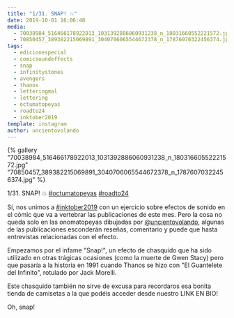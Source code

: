 ```yaml
---
title: "1/31. SNAP! 💥"
date: 2019-10-01 16:06:48
media: 
  - 70038984_516466178922013_1031392886060931238_n_18031660552221572.jpg
  - 70850457_389382215069891_3040706065544672378_n_17876070322456374.jpg
tags: 
  - edicionespecial
  - comicsoundeffects
  - snap
  - infinitystones
  - avengers
  - thanos
  - letteringmal
  - lettering
  - octumatopeyas
  - roadto24
  - inktober2019
template: instagram
author: uncientovolando
---
```


{% gallery "70038984_516466178922013_1031392886060931238_n_18031660552221572.jpg" "70850457_389382215069891_3040706065544672378_n_17876070322456374.jpg" %}

1/31. SNAP! 💥
[#octumatopeyas](/etiquetas/octumatopeyas)
[#roadto24](/etiquetas/roadto24)

Sí, nos unimos a [#inktober2019](/etiquetas/inktober2019) con un ejercicio sobre efectos de sonido en el cómic que va a vertebrar las publicaciones de este mes. Pero la cosa no queda solo en las onomatopeyas dibujadas por [@uncientovolando](https://instagram.com/uncientovolando), algunas de las publicaciones esconderán reseñas, comentario y puede que hasta entrevistas relacionadas con el efecto.

Empezamos por el infame "Snap!", un efecto de chasquido que ha sido utilizado en otras trágicas ocasiones (como la muerte de Gwen Stacy) pero que pasaría a la historia en 1991 cuando Thanos se hizo con "El Guantelete del Infinito", rotulado por Jack Morelli.

Este chasquido también no sirve de excusa para recordaros esa bonita tienda de camisetas a la que podéis acceder desde nuestro LINK EN BIO!

Oh, snap!
